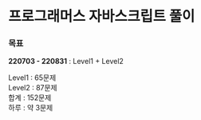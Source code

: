 # 프로그래머스 자바스크립트 풀이

### 목표
**220703 - 220831** : Level1 + Level2

Level1 : 65문제  
Level2 : 87문제  
합계 : 152문제  
하루 : 약 3문제
